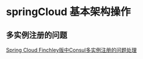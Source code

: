 # springCloud 基本架构操作
## 多实例注册的问题
[Spring Cloud Finchley版中Consul多实例注册的问题处理](https://www.cnblogs.com/didispace/p/9562409.html)


